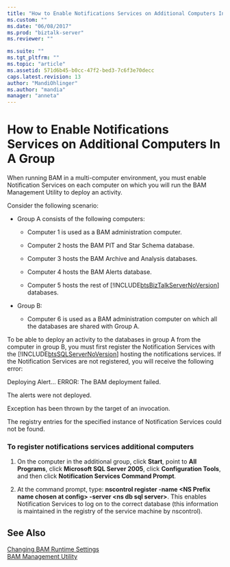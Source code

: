 ```yaml
---
title: "How to Enable Notifications Services on Additional Computers In A Group | Microsoft Docs"
ms.custom: ""
ms.date: "06/08/2017"
ms.prod: "biztalk-server"
ms.reviewer: ""

ms.suite: ""
ms.tgt_pltfrm: ""
ms.topic: "article"
ms.assetid: 571d6b45-b0cc-47f2-bed3-7c6f3e70decc
caps.latest.revision: 13
author: "MandiOhlinger"
ms.author: "mandia"
manager: "anneta"
---
```

# How to Enable Notifications Services on Additional Computers In A Group
When running BAM in a multi-computer environment, you must enable Notification Services on each computer on which you will run the BAM Management Utility to deploy an activity.  
  
 Consider the following scenario:  
  
-   Group A consists of the following computers:  
  
    -   Computer 1 is used as a BAM administration computer.  
  
    -   Computer 2 hosts the BAM PIT and Star Schema database.  
  
    -   Computer 3 hosts the BAM Archive and Analysis databases.  
  
    -   Computer 4 hosts the BAM Alerts database.  
  
    -   Computer 5 hosts the rest of [!INCLUDE[btsBizTalkServerNoVersion](../includes/btsbiztalkservernoversion-md.md)] databases.  
  
-   Group B:  
  
    -   Computer 6 is used as a BAM administration computer on which all the databases are shared with Group A.  
  
 To be able to deploy an activity to the databases in group A from the computer in group B, you must first register the Notification Services with the [!INCLUDE[btsSQLServerNoVersion](../includes/btssqlservernoversion-md.md)] hosting the notifications services. If the Notification Services are not registered, you will receive the following error:  
  
 Deploying Alert... ERROR: The BAM deployment failed.  
  
 The alerts were not deployed.  
  
 Exception has been thrown by the target of an invocation.  
  
 The registry entries for the specified instance of Notification Services could not be found.  
  
### To register notifications services additional computers  
  
1.  On the computer in the additional group, click **Start**, point to **All Programs**, click **Microsoft SQL Server 2005**, click **Configuration Tools**, and then click **Notification Services Command Prompt**.  
  
2.  At the command prompt, type: **nscontrol register -name \<NS Prefix name chosen at config\> -server \<ns db sql server\>**. This enables Notification Services to log on to the correct database (this information is maintained in the registry of the service machine by nscontrol).  
  
## See Also  
 [Changing BAM Runtime Settings](../core/changing-bam-runtime-settings.md)   
 [BAM Management Utility](../core/bam-management-utility.md)